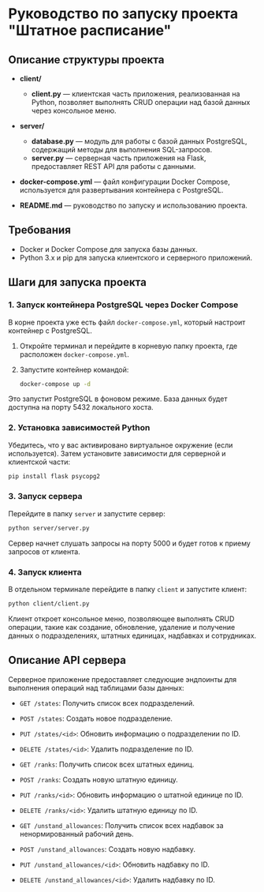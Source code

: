 # Руководство по запуску проекта "Штатное расписание"

## Описание структуры проекта

- **client/**  
  - **client.py** — клиентская часть приложения, реализованная на Python, позволяет выполнять CRUD операции над базой данных через консольное меню.

- **server/**  
  - **database.py** — модуль для работы с базой данных PostgreSQL, содержащий методы для выполнения SQL-запросов.
  - **server.py** — серверная часть приложения на Flask, предоставляет REST API для работы с данными.
  
- **docker-compose.yml** — файл конфигурации Docker Compose, используется для развертывания контейнера с PostgreSQL.
- **README.md** — руководство по запуску и использованию проекта.

## Требования

- Docker и Docker Compose для запуска базы данных.
- Python 3.x и pip для запуска клиентского и серверного приложений.

## Шаги для запуска проекта

### 1. Запуск контейнера PostgreSQL через Docker Compose

В корне проекта уже есть файл `docker-compose.yml`, который настроит контейнер с PostgreSQL.

1. Откройте терминал и перейдите в корневую папку проекта, где расположен `docker-compose.yml`.
2. Запустите контейнер командой:

   ```bash
   docker-compose up -d
   ```

Это запустит PostgreSQL в фоновом режиме. База данных будет доступна на порту 5432 локального хоста.

### 2. Установка зависимостей Python

Убедитесь, что у вас активировано виртуальное окружение (если используется). Затем установите зависимости для серверной и клиентской части:

```bash
pip install flask psycopg2
```

### 3. Запуск сервера

Перейдите в папку `server` и запустите сервер:

```bash
python server/server.py
```

Сервер начнет слушать запросы на порту 5000 и будет готов к приему запросов от клиента.

### 4. Запуск клиента

В отдельном терминале перейдите в папку `client` и запустите клиент:

```bash
python client/client.py
```

Клиент откроет консольное меню, позволяющее выполнять CRUD операции, такие как создание, обновление, удаление и получение данных о подразделениях, штатных единицах, надбавках и сотрудниках.

## Описание API сервера

Серверное приложение предоставляет следующие эндпоинты для выполнения операций над таблицами базы данных:

- `GET /states`: Получить список всех подразделений.
- `POST /states`: Создать новое подразделение.
- `PUT /states/<id>`: Обновить информацию о подразделении по ID.
- `DELETE /states/<id>`: Удалить подразделение по ID.

- `GET /ranks`: Получить список всех штатных единиц.
- `POST /ranks`: Создать новую штатную единицу.
- `PUT /ranks/<id>`: Обновить информацию о штатной единице по ID.
- `DELETE /ranks/<id>`: Удалить штатную единицу по ID.

- `GET /unstand_allowances`: Получить список всех надбавок за ненормированный рабочий день.
- `POST /unstand_allowances`: Создать новую надбавку.
- `PUT /unstand_allowances/<id>`: Обновить надбавку по ID.
- `DELETE /unstand_allowances/<id>`: Удалить надбавку по ID.
